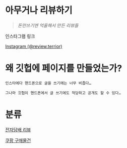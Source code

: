 # 아무거나 리뷰하기

> *돈만쓰기엔 억울해서 만든 리뷰들*

인스타그램 링크 

[Instagram (@review.terrior)](https://instagram.com/review.terrior?igshid=NTc4MTIwNjQ2YQ==)

# 왜 깃헙에 페이지를 만들었는가?

```
인스타에다 핸드폰으로 글을 쓰기에는 너무 비좁다…

그나마 깃헙이 핸드폰에서 글 쓰기에도 적당하고 공개도 할 수 있다…
```

# 분류

[전자담배 리뷰](./e-cigar.md)

[쿠팡 구매물건](./coupang.md)
